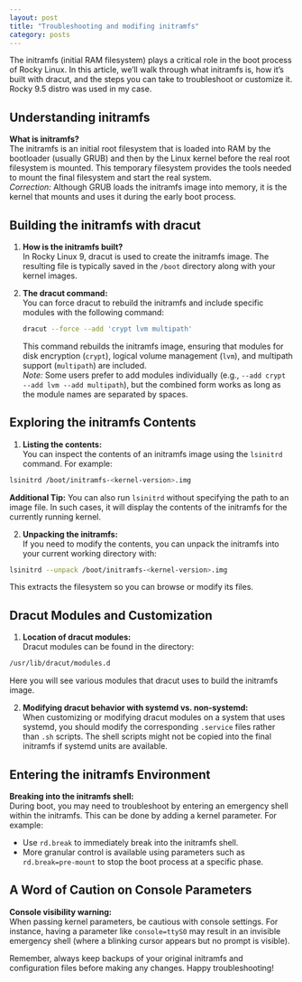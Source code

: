 ```yaml
---
layout: post
title: "Troubleshooting and modifing initramfs"
category: posts
---
```


The initramfs (initial RAM filesystem) plays a critical role in the boot process of Rocky Linux. In this article, we’ll walk through what initramfs is, how it’s built with dracut, and the steps you can take to troubleshoot or customize it. Rocky 9.5 distro was used in my case.

## Understanding initramfs

   **What is initramfs?**  
   The initramfs is an initial root filesystem that is loaded into RAM by the bootloader (usually GRUB) and then by the Linux kernel before the real root filesystem is mounted. This temporary filesystem provides the tools needed to mount the final filesystem and start the real system.  
   *Correction:* Although GRUB loads the initramfs image into memory, it is the kernel that mounts and uses it during the early boot process.

## Building the initramfs with dracut

1. **How is the initramfs built?**  
   In Rocky Linux 9, dracut is used to create the initramfs image. The resulting file is typically saved in the `/boot` directory along with your kernel images.

2. **The dracut command:**  
   You can force dracut to rebuild the initramfs and include specific modules with the following command:  
   ```bash
   dracut --force --add 'crypt lvm multipath'
   ```  
   This command rebuilds the initramfs image, ensuring that modules for disk encryption (`crypt`), logical volume management (`lvm`), and multipath support (`multipath`) are included.  
   *Note:* Some users prefer to add modules individually (e.g., `--add crypt --add lvm --add multipath`), but the combined form works as long as the module names are separated by spaces.

## Exploring the initramfs Contents

1.   **Listing the contents:**  
   You can inspect the contents of an initramfs image using the `lsinitrd` command. For example:  
   ```bash
   lsinitrd /boot/initramfs-<kernel-version>.img
   ```  
   **Additional Tip:** You can also run `lsinitrd` without specifying the path to an image file. In such cases, it will display the contents of the initramfs for the currently running kernel.

2.   **Unpacking the initramfs:**  
   If you need to modify the contents, you can unpack the initramfs into your current working directory with:  
   ```bash
   lsinitrd --unpack /boot/initramfs-<kernel-version>.img
   ```  
   This extracts the filesystem so you can browse or modify its files.

## Dracut Modules and Customization

1.   **Location of dracut modules:**  
   Dracut modules can be found in the directory:  
   ```bash
   /usr/lib/dracut/modules.d
   ```  
   Here you will see various modules that dracut uses to build the initramfs image.

2.   **Modifying dracut behavior with systemd vs. non-systemd:**  
   When customizing or modifying dracut modules on a system that uses systemd, you should modify the corresponding `.service` files rather than `.sh` scripts. The shell scripts might not be copied into the final initramfs if systemd units are available.

## Entering the initramfs Environment

   **Breaking into the initramfs shell:**  
   During boot, you may need to troubleshoot by entering an emergency shell within the initramfs. This can be done by adding a kernel parameter. For example:  
   - Use `rd.break` to immediately break into the initramfs shell.  
   - More granular control is available using parameters such as `rd.break=pre-mount` to stop the boot process at a specific phase.

## A Word of Caution on Console Parameters

   **Console visibility warning:**  
   When passing kernel parameters, be cautious with console settings. For instance, having a parameter like `console=ttyS0` may result in an invisible emergency shell (where a blinking cursor appears but no prompt is visible).  

Remember, always keep backups of your original initramfs and configuration files before making any changes. Happy troubleshooting!


